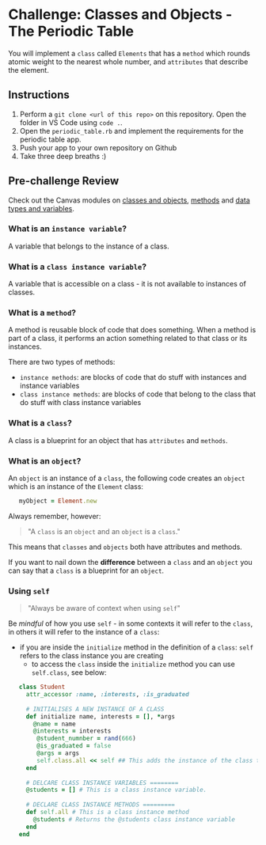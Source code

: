 # Challenge: Classes and Objects - The Periodic Table

You will implement a `class` called `Elements` that has a `method` which rounds atomic weight to the nearest whole number, and `attributes` that describe the element.

## Instructions

1. Perform a `git clone <url of this repo>` on this repository. Open the folder in VS Code using `code .`.
2. Open the `periodic_table.rb` and implement the requirements for the periodic table app.
3. Push your app to your own repository on Github
4. Take three deep breaths :)

## Pre-challenge Review

Check out the Canvas modules on [classes and objects](https://coderacademy.instructure.com/courses/144/modules/items/5097), [methods](https://coderacademy.instructure.com/courses/144/modules/items/5080) and [data types and variables](https://coderacademy.instructure.com/courses/144/pages/unit-data-types-and-variables?module_item_id=5077).

### What is an `instance variable`?

A variable that belongs to the instance of a class.

### What is a `class instance variable`?

A variable that is accessible on a class - it is not available to instances of classes.

### What is a `method`?

A method is reusable block of code that does something. When a method is part of a class, it performs an action something related to that class or its instances. 

There are two types of methods: 
- `instance methods`: are blocks of code that do stuff with instances and instance variables
- `class instance methods`: are blocks of code that belong to the class that do stuff with class instance variables

### What is a `class`?

   A class is a blueprint for an object that has `attributes` and `methods`.

### What is an `object`?

An `object` is an instance of a `class`, the following code creates an `object` which is an instance of the `Element` class:

```ruby
   myObject = Element.new
```

Always remember, however:

> "A `class` is an `object` and an `object` is a `class`."

This means that `classes` and `objects` both have attributes and methods. 

If you want to nail down the **difference** between a `class` and an `object` you can say that a `class` is a blueprint for an `object`.

### Using `self`

> "Always be aware of context when using `self`"

Be *mindful* of how you use `self` - in some contexts it will refer to the `class`, in others it will refer to the instance of a `class`:

- if you are inside the `initialize` method in the definition of a `class`: `self` refers to the class instance you are creating
  - to access the `class` inside the `initialize` method you can use `self.class`, see below:

```ruby
   class Student
     attr_accessor :name, :interests, :is_graduated
     
     # INITIALISES A NEW INSTANCE OF A CLASS
     def initialize name, interests = [], *args
       @name = name
       @interests = interests
        @student_numnber = rand(666)
        @is_graduated = false
        @args = args
        self.class.all << self ## This adds the instance of the class to the @students class instance variable
     end
     
     # DELCARE CLASS INSTANCE VARIABLES ========   
     @students = [] # This is a class instance variable.
     
     # DECLARE CLASS INSTANCE METHODS =========   
     def self.all # This is a class instance method
       @students # Returns the @students class instance variable
     end
   end
```
